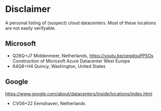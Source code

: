 # Disclaimer
A personal listing of (suspect) cloud datacenters. Most of these locations are not easily verifyable.

## Microsoft
- Q28Q+J7 Middenmeer, Netherlands, https://youtu.be/oegdguPP5Os Construction of Microsoft Azure Datacenter West Europe
- 64Q8+H4 Quincy, Washington, United States

## Google
https://www.google.com/about/datacenters/inside/locations/index.html
- CVG6+22 Eemshaven, Netherlands
